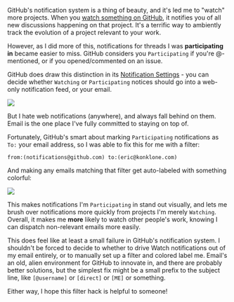 GitHub's notification system is a thing of beauty, and it's led me to "watch" more projects. When you [watch something on GitHub](https://help.github.com/articles/watching-repositories), it notifies you of all new discussions happening on that project. It's a terrific way to ambiently track the evolution of a project relevant to your work.

However, as I did more of this, notifications for threads I was **participating in** became easier to miss. GitHub considers you `Participating` if you're @-mentioned, or if you opened/commented on an issue.

GitHub does draw this distinction in its [Notification Settings](https://github.com/settings/notifications) - you can decide whether `Watching` or `Participating` notices should go into a web-only notification feed, or your email. 

<img src="https://konklone.com/assets/images/blog/github-notifications.png" class="block" />

But I hate web notifications (anywhere), and always fall behind on them. Email is the one place I've fully committed to staying on top of.

Fortunately, GitHub's smart about marking `Participating` notifications as `To:` your email address, so I was able to fix this for me with a filter:

```
from:(notifications@github.com) to:(eric@konklone.com)
```

And making any emails matching that filter get auto-labeled with something colorful:

<img src="https://konklone.com/assets/images/blog/github-labels.png" class="block" />

This makes notifications I'm `Participating` in stand out visually, and lets me brush over notifications more quickly from projects I'm merely `Watching`. Overall, it makes me **more** likely to watch other people's work, knowing I can dispatch non-relevant emails more easily.

This does feel like at least a small failure in GitHub's notification system. I shouldn't be forced to decide to whether to drive Watch notifications out of my email entirely, or to manually set up a filter and colored label me. Email's an old, alien environment for GitHub to innovate in, and there are probably better solutions, but the simplest fix might be a small prefix to the subject line, like `[@username]` or `[direct]` or `[ME]` or something. 

Either way, I hope this filter hack is helpful to someone!